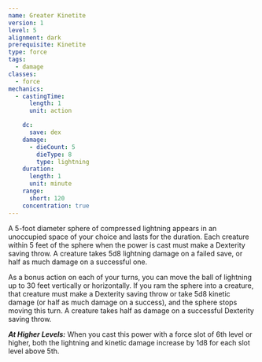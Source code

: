 ```yaml
---
name: Greater Kinetite
version: 1
level: 5
alignment: dark
prerequisite: Kinetite
type: force
tags:
  - damage
classes:
  - force
mechanics:
  - castingTime:
      length: 1
      unit: action

    dc:
      save: dex
    damage:
      - dieCount: 5
        dieType: 8
        type: lightning
    duration:
      length: 1
      unit: minute
    range:
      short: 120
    concentration: true
---
```

A 5-foot diameter sphere of compressed lightning appears in an unoccupied space of your choice and lasts for the duration. Each creature within 5 feet of the sphere when the power is cast must make a Dexterity saving throw. A creature takes 5d8 lightning damage on a failed save, or half as much damage on a successful one. 

As a bonus action on each of your turns, you can move the ball of lightning up to 30 feet vertically or horizontally. If you ram the sphere into a creature, that creature must make a Dexterity saving throw or take 5d8 kinetic damage (or half as much damage on a success), and the sphere stops moving this turn. A creature takes half as damage on a successful Dexterity saving throw.

***__At Higher Levels__:*** When you cast this power with a force slot of 6th level or higher, both the lightning and kinetic damage increase by 1d8 for each slot level above 5th.
    